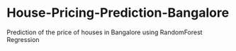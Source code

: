 # House-Pricing-Prediction-Bangalore
Prediction of the price of houses in Bangalore using RandomForest Regression
